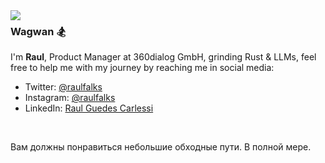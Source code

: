 <img align="left" src="https://cdn.discordapp.com/attachments/742720523150032947/1227762589413675050/nerv-logo-vector_1.png?ex=66299604&is=66172104&hm=2715e2ab7fa7d6967c6cbe99e2c18e1fa4e1d8041047803363a230f3ef3a1b5b&">

### Wagwan :snowboarder:

I'm **Raul**, Product Manager at 360dialog GmbH, grinding Rust & LLMs, feel free to help me with my journey by reaching me in social media:

- Twitter: [@raulfalks](https://twitter.com/raulfalks)
- Instagram: [@raulfalks](https://instagram.com/raulfalks)
- LinkedIn: [Raul Guedes Carlessi](https://www.linkedin.com/in/raul-guedes/)

<br>

Вам должны понравиться небольшие обходные пути. В полной мере.

